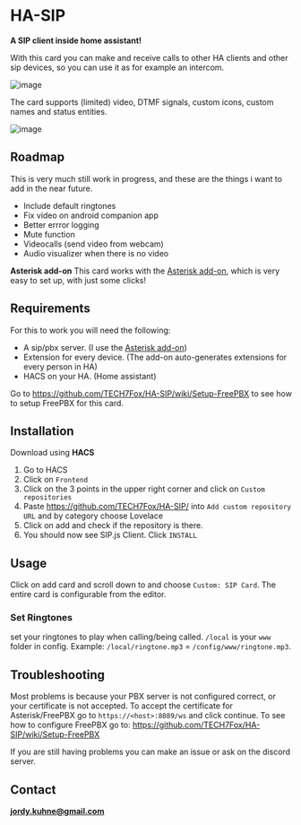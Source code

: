 # HA-SIP
**A SIP client inside home assistant!**

With this card you can make and receive calls to other HA clients and other sip devices, so you can use it as for example an intercom.

![image](https://user-images.githubusercontent.com/32220029/149833595-204a0faa-d129-4b9b-9338-78155031b7d7.png)

The card supports (limited) video, DTMF signals, custom icons, custom names and status entities.

![image](https://user-images.githubusercontent.com/32220029/149833763-6a74bae6-bc6e-4207-97c8-b430123fa3c3.png)

## Roadmap
This is very much still work in progress, and these are the things i want to add in the near future.
 * Include default ringtones
 * Fix video on android companion app
 * Better errror logging
 * Mute function
 * Videocalls (send video from webcam)
 * Audio visualizer when there is no video 

**Asterisk add-on**
This card works with the [Asterisk add-on](https://github.com/TECH7Fox/Asterisk-add-on), which is very easy to set up, with just some clicks!

## Requirements
For this to work you will need the following:
 * A sip/pbx server. (I use the [Asterisk add-on](https://github.com/TECH7Fox/Asterisk-add-on))
 * Extension for every device. (The add-on auto-generates extensions for every person in HA)
 * HACS on your HA. (Home assistant)

Go to https://github.com/TECH7Fox/HA-SIP/wiki/Setup-FreePBX to see how to setup FreePBX for this card.

## Installation
Download using **HACS**
 1. Go to HACS
 2. Click on `Frontend`
 3. Click on the 3 points in the upper right corner and click on `Custom repositories`
 4. Paste https://github.com/TECH7Fox/HA-SIP/ into `Add custom repository URL` and by category choose Lovelace
 5. Click on add and check if the repository is there.
 6. You should now see SIP.js Client. Click `INSTALL`

## Usage
Click on add card and scroll down to and choose `Custom: SIP Card`.
The entire card is configurable from the editor.

### Set Ringtones
set your ringtones to play when calling/being called.
`/local` is your `www` folder in config. Example: `/local/ringtone.mp3` = `/config/www/ringtone.mp3`.

## Troubleshooting
Most problems is because your PBX server is not configured correct, or your certificate is not accepted.
To accept the certificate for Asterisk/FreePBX go to `https://<host>:8089/ws` and click continue.
To see how to configure FreePBX go to: https://github.com/TECH7Fox/HA-SIP/wiki/Setup-FreePBX

If you are still having problems you can make an issue or ask on the discord server.

## Contact
**jordy.kuhne@gmail.com**
